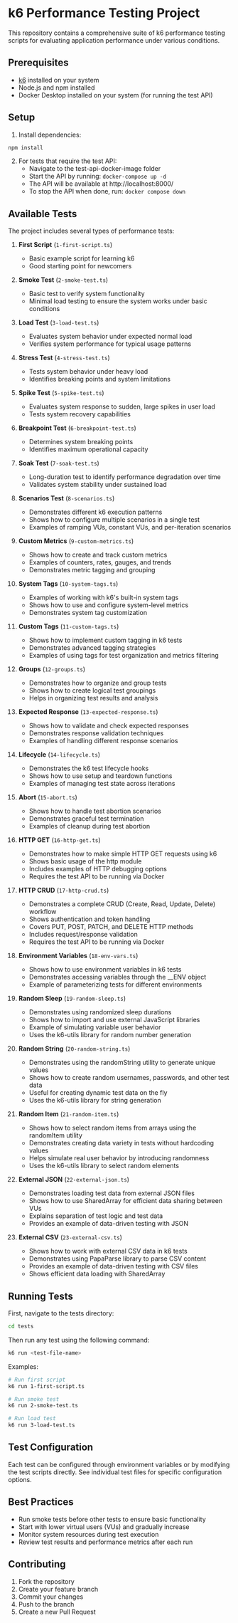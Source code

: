 # k6 Performance Testing Project

This repository contains a comprehensive suite of k6 performance testing scripts for evaluating application performance under various conditions.

## Prerequisites

- [k6](https://k6.io/docs/getting-started/installation/) installed on your system
- Node.js and npm installed
- Docker Desktop installed on your system (for running the test API)

## Setup

1. Install dependencies:
```bash
npm install
```

2. For tests that require the test API:
   - Navigate to the test-api-docker-image folder
   - Start the API by running: `docker-compose up -d`
   - The API will be available at http://localhost:8000/
   - To stop the API when done, run: `docker compose down`

## Available Tests

The project includes several types of performance tests:

1. **First Script** (`1-first-script.ts`)
   - Basic example script for learning k6
   - Good starting point for newcomers

2. **Smoke Test** (`2-smoke-test.ts`)
   - Basic test to verify system functionality
   - Minimal load testing to ensure the system works under basic conditions

3. **Load Test** (`3-load-test.ts`)
   - Evaluates system behavior under expected normal load
   - Verifies system performance for typical usage patterns

4. **Stress Test** (`4-stress-test.ts`)
   - Tests system behavior under heavy load
   - Identifies breaking points and system limitations

5. **Spike Test** (`5-spike-test.ts`)
   - Evaluates system response to sudden, large spikes in user load
   - Tests system recovery capabilities

6. **Breakpoint Test** (`6-breakpoint-test.ts`)
   - Determines system breaking points
   - Identifies maximum operational capacity

7. **Soak Test** (`7-soak-test.ts`)
   - Long-duration test to identify performance degradation over time
   - Validates system stability under sustained load

8. **Scenarios Test** (`8-scenarios.ts`)
   - Demonstrates different k6 execution patterns
   - Shows how to configure multiple scenarios in a single test
   - Examples of ramping VUs, constant VUs, and per-iteration scenarios

9. **Custom Metrics** (`9-custom-metrics.ts`)
   - Shows how to create and track custom metrics
   - Examples of counters, rates, gauges, and trends
   - Demonstrates metric tagging and grouping

10. **System Tags** (`10-system-tags.ts`)
    - Examples of working with k6's built-in system tags
    - Shows how to use and configure system-level metrics
    - Demonstrates system tag customization

11. **Custom Tags** (`11-custom-tags.ts`)
    - Shows how to implement custom tagging in k6 tests
    - Demonstrates advanced tagging strategies
    - Examples of using tags for test organization and metrics filtering

12. **Groups** (`12-groups.ts`)
    - Demonstrates how to organize and group tests
    - Shows how to create logical test groupings
    - Helps in organizing test results and analysis

13. **Expected Response** (`13-expected-response.ts`)
    - Shows how to validate and check expected responses
    - Demonstrates response validation techniques
    - Examples of handling different response scenarios

14. **Lifecycle** (`14-lifecycle.ts`)
    - Demonstrates the k6 test lifecycle hooks
    - Shows how to use setup and teardown functions
    - Examples of managing test state across iterations

15. **Abort** (`15-abort.ts`)
    - Shows how to handle test abortion scenarios
    - Demonstrates graceful test termination
    - Examples of cleanup during test abortion

16. **HTTP GET** (`16-http-get.ts`)
    - Demonstrates how to make simple HTTP GET requests using k6
    - Shows basic usage of the http module
    - Includes examples of HTTP debugging options
    - Requires the test API to be running via Docker

17. **HTTP CRUD** (`17-http-crud.ts`)
    - Demonstrates a complete CRUD (Create, Read, Update, Delete) workflow
    - Shows authentication and token handling
    - Covers PUT, POST, PATCH, and DELETE HTTP methods
    - Includes request/response validation
    - Requires the test API to be running via Docker

18. **Environment Variables** (`18-env-vars.ts`)
    - Shows how to use environment variables in k6 tests
    - Demonstrates accessing variables through the __ENV object
    - Example of parameterizing tests for different environments

19. **Random Sleep** (`19-random-sleep.ts`)
    - Demonstrates using randomized sleep durations
    - Shows how to import and use external JavaScript libraries
    - Example of simulating variable user behavior
    - Uses the k6-utils library for random number generation

20. **Random String** (`20-random-string.ts`)
    - Demonstrates using the randomString utility to generate unique values
    - Shows how to create random usernames, passwords, and other test data
    - Useful for creating dynamic test data on the fly
    - Uses the k6-utils library for string generation

21. **Random Item** (`21-random-item.ts`)
    - Shows how to select random items from arrays using the randomItem utility
    - Demonstrates creating data variety in tests without hardcoding values
    - Helps simulate real user behavior by introducing randomness
    - Uses the k6-utils library to select random elements

22. **External JSON** (`22-external-json.ts`)
    - Demonstrates loading test data from external JSON files
    - Shows how to use SharedArray for efficient data sharing between VUs
    - Explains separation of test logic and test data
    - Provides an example of data-driven testing with JSON

23. **External CSV** (`23-external-csv.ts`)
    - Shows how to work with external CSV data in k6 tests
    - Demonstrates using PapaParse library to parse CSV content
    - Provides an example of data-driven testing with CSV files
    - Shows efficient data loading with SharedArray

## Running Tests

First, navigate to the tests directory:
```bash
cd tests
```

Then run any test using the following command:
```bash
k6 run <test-file-name>
```

Examples:
```bash
# Run first script
k6 run 1-first-script.ts

# Run smoke test
k6 run 2-smoke-test.ts

# Run load test
k6 run 3-load-test.ts
```

## Test Configuration

Each test can be configured through environment variables or by modifying the test scripts directly. See individual test files for specific configuration options.

## Best Practices

- Run smoke tests before other tests to ensure basic functionality
- Start with lower virtual users (VUs) and gradually increase
- Monitor system resources during test execution
- Review test results and performance metrics after each run

## Contributing

1. Fork the repository
2. Create your feature branch
3. Commit your changes
4. Push to the branch
5. Create a new Pull Request 